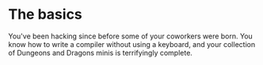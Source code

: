 # The basics

You've been hacking since before some of your coworkers were born. You know how
to write a compiler without using a keyboard, and your collection of Dungeons
and Dragons minis is terrifyingly complete. 
